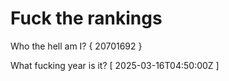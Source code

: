 # Fuck the rankings

Who the hell am I?
{ 20701692 }

What fucking year is it?
[ 2025-03-16T04:50:00Z ]

